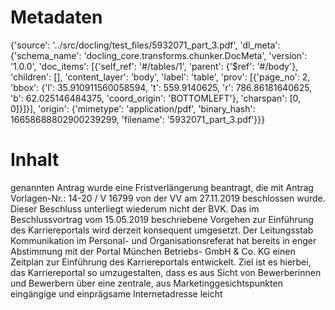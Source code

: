 # Metadaten
{'source': '../src/docling/test_files/5932071_part_3.pdf', 'dl_meta': {'schema_name': 'docling_core.transforms.chunker.DocMeta', 'version': '1.0.0', 'doc_items': [{'self_ref': '#/tables/1', 'parent': {'$ref': '#/body'}, 'children': [], 'content_layer': 'body', 'label': 'table', 'prov': [{'page_no': 2, 'bbox': {'l': 35.910911560058594, 't': 559.9140625, 'r': 786.86181640625, 'b': 62.025146484375, 'coord_origin': 'BOTTOMLEFT'}, 'charspan': [0, 0]}]}], 'origin': {'mimetype': 'application/pdf', 'binary_hash': 16658688802900239299, 'filename': '5932071_part_3.pdf'}}}

# Inhalt
genannten Antrag wurde eine Fristverlängerung beantragt, die mit Antrag Vorlagen-Nr.: 14-20 / V 16799 von der VV am 27.11.2019 beschlossen wurde. Dieser Beschluss unterliegt wiederum nicht der BVK. Das im Beschlussvortrag vom 15.05.2019 beschriebene Vorgehen zur Einführung des Karriereportals wird derzeit konsequent umgesetzt. Der Leitungsstab Kommunikation im Personal- und Organisationsreferat hat bereits in enger Abstimmung mit der Portal München Betriebs- GmbH & Co. KG einen Zeitplan zur Einführung des Karriereportals entwickelt. Ziel ist es hierbei, das Karriereportal so umzugestalten, dass es aus Sicht von Bewerberinnen und Bewerbern über eine zentrale, aus Marketinggesichtspunkten eingängige und einprägsame Internetadresse leicht